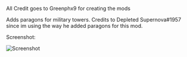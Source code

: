 All Credit goes to Greenphx9 for creating the mods

Adds paragons for military towers. Credits to Depleted Supernova#1957 since im using the way he added paragons for this mod.

Screenshot:

<img alt="Screenshot" src="https://github.com/Greenphx9/BTD6Mods/blob/main/MilitaryParagons/ss.png?raw=true">
